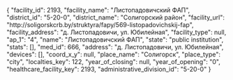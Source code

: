 {
    "facility_id": 2193,
    "facility_name": "Листопадовичский ФАП",
    "district_id": "5-20-0",
    "district_name": "Солигорский район",
    "facility_url": "http:\/\/soligorskcrb.by\/struktyra\/fapy\/569-listopadovichskij-fap",
    "facility_address": "д. Листопадовичи, ул. Юбилейная",
    "facility_type": null,
    "ap_1": "4",
    "name": "Листопадовичский ФАП",
    "state": "public institution",
    "stats": [],
    "med_id": 666,
    "address": "д. Листопадовичи, ул. Юбилейная",
    "devices": [],
    "coord_x_y": null,
    "place_name": "Солигорск",
    "place_type": "city",
    "localties_key": 122,
    "year_of_closing": null,
    "year_of_opening": "0",
    "healthcare_facility_key": 2193,
    "administrative_division_id": "5-20-0"
}